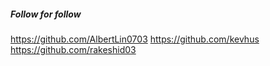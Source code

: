 ##### Follow for follow

https://github.com/AlbertLin0703
https://github.com/kevhus
https://github.com/rakeshid03

